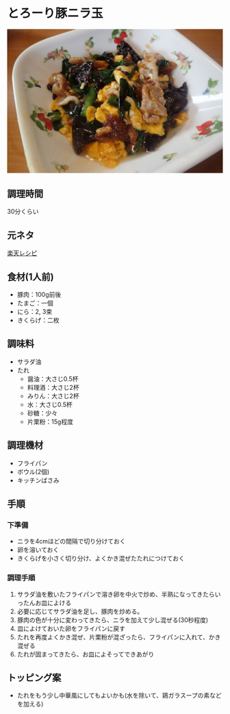 # とろーり豚ニラ玉

![調理写真](とろーり豚ニラ玉.jpg)

## 調理時間

30分くらい

## 元ネタ

[楽天レシピ](https://recipe.rakuten.co.jp/recipe/1820000215/)

## 食材(1人前)

* 豚肉：100g前後
* たまご：一個
* にら：2, 3束
* きくらげ：二枚

## 調味料

* サラダ油
* たれ
  * 醤油：大さじ0.5杯
  * 料理酒：大さじ2杯
  * みりん：大さじ2杯
  * 水：大さじ0.5杯
  * 砂糖：少々
  * 片栗粉：15g程度

## 調理機材

* フライパン
* ボウル(2個)
* キッチンばさみ

## 手順

### 下準備

* ニラを4cmほどの間隔で切り分けておく
* 卵を溶いておく
* きくらげを小さく切り分け、よくかき混ぜたたれにつけておく

### 調理手順

1. サラダ油を敷いたフライパンで溶き卵を中火で炒め、半熟になってきたらいったんお皿によける
2. 必要に応じてサラダ油を足し、豚肉を炒める。
3. 豚肉の色が十分に変わってきたら、ニラを加えて少し混ぜる(30秒程度)
4. 皿によけておいた卵をフライパンに戻す
5. たれを再度よくかき混ぜ、片栗粉が混ざったら、フライパンに入れて、かき混ぜる
6. たれが固まってきたら、お皿によそってできあがり

## トッピング案

* たれをもう少し中華風にしてもよいかも(水を除いて、鶏ガラスープの素などを加える)
